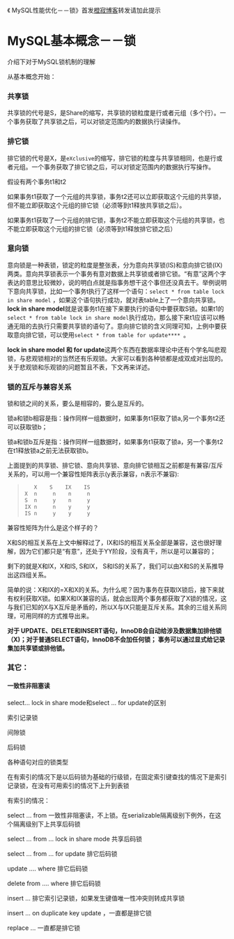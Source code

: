 

《 MySQL性能优化－－锁》首发[橙寂博客](http://www.luckyhe.com/post/68.html)转发请加此提示

# MySQL基本概念－－锁

介绍下对于MySQL锁机制的理解

从基本概念开始：

### **共享锁**

共享锁的代号是S，是Share的缩写，共享锁的锁粒度是行或者元组（多个行）。一个事务获取了共享锁之后，可以对锁定范围内的数据执行读操作。

### **排它锁**

排它锁的代号是X，是`eXclusive`的缩写，排它锁的粒度与共享锁相同，也是行或者元组。一个事务获取了排它锁之后，可以对锁定范围内的数据执行写操作。

假设有两个事务t1和t2

如果事务t1获取了一个元组的共享锁，事务t2还可以立即获取这个元组的共享锁，但不能立即获取这个元组的排它锁（必须等到t1释放共享锁之后）。

如果事务t1获取了一个元组的排它锁，事务t2不能立即获取这个元组的共享锁，也不能立即获取这个元组的排它锁（必须等到t1释放排它锁之后）

### **意向锁**

意向锁是一种表锁，锁定的粒度是整张表，分为意向共享锁(IS)和意向排它锁(IX)两类。意向共享锁表示一个事务有意对数据上共享锁或者排它锁。“有意”这两个字表达的意思比较微妙，说的明白点就是指事务想干这个事但还没真去干。举例说明下意向共享锁，比如一个事务t执行了这样一个语句：`select * from table lock in share model` ，如果这个语句执行成功，就对表table上了一个意向共享锁。**lock in share model**就是说事务t1在接下来要执行的语句中要获取S锁。如果t1的`select * from table lock in share model`执行成功，那么接下来t1应该可以畅通无阻的去执行只需要共享锁的语句了。意向排它锁的含义同理可知，上例中要获取意向排它锁，可以使用`select * from table for update**** `。

**lock in share model 和 for update**这两个东西在数据率理论中还有个学名叫悲观锁，与悲观锁相对的当然还有乐观锁。大家可以看到各种锁都是成双成对出现的。关于悲观锁和乐观锁的问题暂且不表，下文再来详述。

### **锁的互斥与兼容关系**

锁和锁之间的关系，要么是相容的，要么是互斥的。

锁a和锁b相容是指：操作同样一组数据时，如果事务t1获取了锁a,另一个事务t2还可以获取锁b；

锁a和锁b互斥是指：操作同样一组数据时，如果事务t1获取了锁a，另一个事务t2在t1释放锁a之前无法获取锁b。

上面提到的共享锁、排它锁、意向共享锁、意向排它锁相互之前都是有兼容/互斥关系的，可以用一个兼容性矩阵表示(y表示兼容，n表示不兼容):

> ```java
>    X    S    IX    IS
> X  n     n    n     n
> S  n     y    n     y
> IX n     n    y     y
> IS n     y    y     y  
> ```

兼容性矩阵为什么是这个样子的？

X和S的相互关系在上文中解释过了，IX和IS的相互关系全部是兼容，这也很好理解，因为它们都只是“有意”，还处于YY阶段，没有真干，所以是可以兼容的；

剩下的就是X和IX，X和IS, S和IX， S和IS的关系了，我们可以由X和S的关系推导出这四组关系。

简单的说：X和IX的=X和X的关系。为什么呢？因为事务在获取IX锁后，接下来就有权利获取X锁。如果X和IX兼容的话，就会出现两个事务都获取了X锁的情况，这与我们已知的X与X互斥是矛盾的，所以X与IX只能是互斥关系。其余的三组关系同理，可用同样的方式推导出来。

 

**对于 UPDATE、DELETE和INSERT语句，InnoDB会自动给涉及数据集加排他锁（X)；对于普通SELECT语句，InnoDB不会加任何锁； 事务可以通过显式给记录集加共享锁或排他锁。**

### **其它：**

#### 一致性非阻塞读

select... lock in share mode和select ... for update的区别

索引记录锁

间隙锁

后码锁

各种语句对应的锁类型

在有索引的情况下是以后码锁为基础的行级锁，在固定索引键查找的情况下是索引记录锁，在没有可用索引的情况下上升到表锁

有索引的情况：

select ... from 一致性非阻塞读，不上锁。在serializable隔离级别下例外，在这个隔离级别下上共享后码锁

select ... from ... lock in share mode  共享后码锁

select ... from ... for update 排它后码锁

update .... where  排它后码锁

delete from .... where 排它后码锁

insert ... 排它索引记录锁，如果发生键值唯一性冲突则转成共享锁

insert ... on duplicate key update ，一直都是排它锁

replace ... 一直都是排它锁